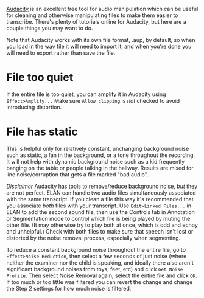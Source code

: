 [Audacity](http://www.audacityteam.org/home/) is an excellent free tool for audio manipulation which can be useful for cleaning and otherwise manipulating files to make them easier to transcribe.  There's plenty of tutorials online for Audacity, but here are a couple things you may want to do.

Note that Audacity works with its own file format, .aup, by default, so when you load in the wav file it will need to import it, and when you're done you will need to export rather than save the file.

# File too quiet

If the entire file is too quiet, you can amplify it in Audacity using `Effect>Amplify...`  Make sure `Allow clipping` is _not_ checked to avoid introducing distortion.

# File has static

This is helpful only for relatively constant, unchanging background noise such as static, a fan in the background, or a tone throughout the recording.  It will not help with dynamic background noise such as a kid frequently banging on the table or people talking in the hallway.  Results are mixed for line noise/corruption that gets a file marked "bad audio".  

*Disclaimer* Audacity has tools to remove/reduce background noise, _but_ they are not perfect.  ELAN can handle two audio files simultaneously associated with the same transcript.  If you clean a file this way it's recommended that you associate _both_ files with your transcript.  Use `Edit>Linked Files...` in ELAN to add the second sound file, then use the Controls tab in Annotation or Segmentation mode to control which file is being played by muting the other file.  (It may otherwise try to play both at once, which is odd and echoy and unhelpful.)  Check with both files to make sure that speech isn't lost or distorted by the noise removal process, especially when segmenting.  

To reduce a constant background noise throughout the entire file, go to `Effect>Noise Reduction`, then select a few seconds of just noise (where neither the examiner nor the child is speaking, and ideally there also aren't significant background noises from toys, feet, etc) and click `Get Noise Profile`.  Then select Noise Removal again, select the entire file and click `OK`.  If too much or too little was filtered you can revert the change and change the Step 2 settings for how much noise is filtered.